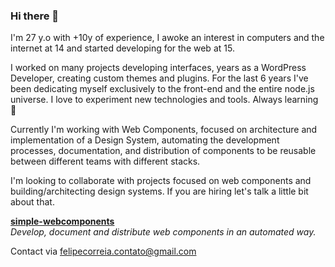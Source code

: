 ### Hi there 👋

I'm 27 y.o with +10y of experience, I awoke an interest in computers and the internet at 14 and started developing for the web at 15.

I worked on many projects developing interfaces, years as a WordPress Developer, creating custom themes and plugins. For the last 6 years I've been dedicating myself exclusively to the front-end and the entire node.js universe. I love to experiment new technologies and tools. Always learning 🌱

Currently I'm working with Web Components, focused on architecture and implementation of a Design System, automating the development processes, documentation, and distribution of components to be reusable between different teams with different stacks.

I'm looking to collaborate with projects focused on web components and building/architecting design systems. If you are hiring let's talk a little bit about that.

[**simple-webcomponents**](https://github.com/coheia/simple-webcomponents)  
_Develop, document and distribute web components in an automated way._
 

Contact via [felipecorreia.contato@gmail.com](mailto:felipecorreia.contato@gmail.com)
